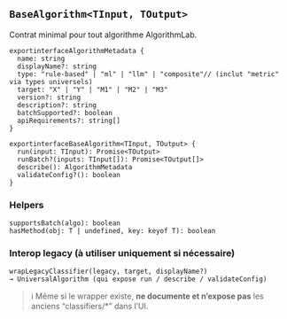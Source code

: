 ﻿
## `BaseAlgorithm<TInput, TOutput>`

Contrat minimal pour tout algorithme AlgorithmLab.

<pre class="overflow-visible!" data-start="849" data-end="1369"><div class="contain-inline-size rounded-2xl relative bg-token-sidebar-surface-primary"><div class="sticky top-9"><div class="absolute end-0 bottom-0 flex h-9 items-center pe-2"><div class="bg-token-bg-elevated-secondary text-token-text-secondary flex items-center gap-4 rounded-sm px-2 font-sans text-xs"></div></div></div><div class="overflow-y-auto p-4" dir="ltr"><code class="whitespace-pre! language-ts"><span><span>export</span><span></span><span>interface</span><span></span><span>AlgorithmMetadata</span><span> {
  </span><span>name</span><span>: </span><span>string</span><span>
  displayName?: </span><span>string</span><span>
  </span><span>type</span><span>: </span><span>"rule-based"</span><span> | </span><span>"ml"</span><span> | </span><span>"llm"</span><span> | </span><span>"composite"</span><span></span><span>// (inclut "metric" via types universels)</span><span>
  </span><span>target</span><span>: </span><span>"X"</span><span> | </span><span>"Y"</span><span> | </span><span>"M1"</span><span> | </span><span>"M2"</span><span> | </span><span>"M3"</span><span>
  version?: </span><span>string</span><span>
  description?: </span><span>string</span><span>
  batchSupported?: </span><span>boolean</span><span>
  apiRequirements?: </span><span>string</span><span>[]
}

</span><span>export</span><span></span><span>interface</span><span></span><span>BaseAlgorithm</span><span><</span><span>TInput</span><span>, </span><span>TOutput</span><span>> {
  </span><span>run</span><span>(</span><span>input</span><span>: </span><span>TInput</span><span>): </span><span>Promise</span><span><</span><span>TOutput</span><span>>
  runBatch?(</span><span>inputs</span><span>: </span><span>TInput</span><span>[]): </span><span>Promise</span><span><</span><span>TOutput</span><span>[]>
  </span><span>describe</span><span>(): </span><span>AlgorithmMetadata</span><span>
  validateConfig?(): </span><span>boolean</span><span>
}
</span></span></code></div></div></pre>

### Helpers

<pre class="overflow-visible!" data-start="1383" data-end="1477"><div class="contain-inline-size rounded-2xl relative bg-token-sidebar-surface-primary"><div class="sticky top-9"><div class="absolute end-0 bottom-0 flex h-9 items-center pe-2"><div class="bg-token-bg-elevated-secondary text-token-text-secondary flex items-center gap-4 rounded-sm px-2 font-sans text-xs"></div></div></div><div class="overflow-y-auto p-4" dir="ltr"><code class="whitespace-pre! language-ts"><span><span>supportsBatch</span><span>(algo): </span><span>boolean</span><span>
hasMethod<T>(</span><span>obj</span><span>: T | </span><span>undefined</span><span>, </span><span>key</span><span>: keyof T): </span><span>boolean</span><span>
</span></span></code></div></div></pre>

### Interop legacy (à utiliser uniquement si nécessaire)

<pre class="overflow-visible!" data-start="1536" data-end="1662"><div class="contain-inline-size rounded-2xl relative bg-token-sidebar-surface-primary"><div class="sticky top-9"><div class="absolute end-0 bottom-0 flex h-9 items-center pe-2"><div class="bg-token-bg-elevated-secondary text-token-text-secondary flex items-center gap-4 rounded-sm px-2 font-sans text-xs"></div></div></div><div class="overflow-y-auto p-4" dir="ltr"><code class="whitespace-pre! language-ts"><span><span>wrapLegacyClassifier</span><span>(legacy, target, displayName?)
→ </span><span>UniversalAlgorithm</span><span> (qui expose run / describe / validateConfig)
</span></span></code></div></div></pre>

> ℹ️ Même si le wrapper existe, **ne documente et n’expose pas** les anciens “classifiers/*” dans l’UI.
>
